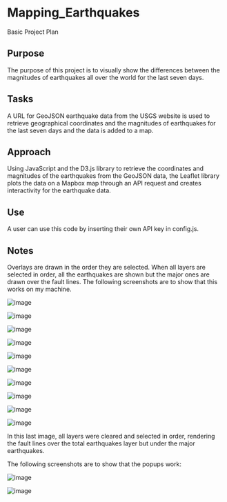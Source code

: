 # Mapping_Earthquakes

Basic Project Plan
## Purpose

The purpose of this project is to visually show the differences between the magnitudes of earthquakes all over the world for the last seven days.

## Tasks

A URL for GeoJSON earthquake data from the USGS website is used to retrieve geographical coordinates and the magnitudes of earthquakes for the last seven days and the data is added to a map.

## Approach

Using JavaScript and the D3.js library to retrieve the coordinates and magnitudes of the earthquakes from the GeoJSON data,  the Leaflet library plots the data on a Mapbox map through an API request and creates interactivity for the earthquake data.

## Use
A user can use this code by inserting their own API key in config.js.

## Notes
Overlays are drawn in the order they are selected. When all layers are selected in order, all the earthquakes are shown but the major ones are drawn over the fault lines.  The following screenshots are to show that this works on my machine.

![image](https://github.com/Bryan-Corn/Mapping_Earthquakes/blob/main/ReadMe_Images/Mapping_Earthquakes1.png)

![image](https://github.com/Bryan-Corn/Mapping_Earthquakes/blob/main/ReadMe_Images/Mapping_Earthquakes2.png)

![image](https://github.com/Bryan-Corn/Mapping_Earthquakes/blob/main/ReadMe_Images/Mapping_Earthquakes3.png)

![image](https://github.com/Bryan-Corn/Mapping_Earthquakes/blob/main/ReadMe_Images/Mapping_Earthquakes4.png)

![image](https://github.com/Bryan-Corn/Mapping_Earthquakes/blob/main/ReadMe_Images/Mapping_Earthquakes5.png)

![image](https://github.com/Bryan-Corn/Mapping_Earthquakes/blob/main/ReadMe_Images/Mapping_Earthquakes6.png)

![image](https://github.com/Bryan-Corn/Mapping_Earthquakes/blob/main/ReadMe_Images/Mapping_Earthquakes7.png)

![image](https://github.com/Bryan-Corn/Mapping_Earthquakes/blob/main/ReadMe_Images/Mapping_Earthquakes8.png)

![image](https://github.com/Bryan-Corn/Mapping_Earthquakes/blob/main/ReadMe_Images/Mapping_Earthquakes9.png)

![image](https://github.com/Bryan-Corn/Mapping_Earthquakes/blob/main/ReadMe_Images/Mapping_Earthquakes10.png)

In this last image, all layers were cleared and selected in order, rendering the fault lines over the total earthquakes layer but under the major earthquakes.


The following screenshots are to show that the popups work:

![image](https://github.com/Bryan-Corn/Mapping_Earthquakes/blob/main/ReadMe_Images/Mapping_Earthquakes11.png)

![image](https://github.com/Bryan-Corn/Mapping_Earthquakes/blob/main/ReadMe_Images/Mapping_Earthquakes12.png)
